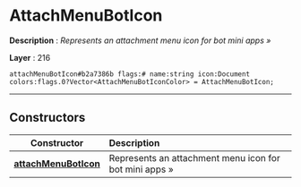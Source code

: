 # AttachMenuBotIcon

**Description** : *Represents an attachment menu icon for bot mini apps &raquo;*

**Layer** : 216

```tl
attachMenuBotIcon#b2a7386b flags:# name:string icon:Document colors:flags.0?Vector<AttachMenuBotIconColor> = AttachMenuBotIcon;
```

---

## Constructors

| Constructor | Description |
| :---: | :--- |
| [**attachMenuBotIcon**](constructor/attachMenuBotIcon) | Represents an attachment menu icon for bot mini apps » |